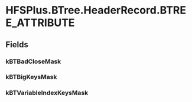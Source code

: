 ﻿


# HFSPlus.BTree.HeaderRecord.BTREE_ATTRIBUTE

## Fields

### kBTBadCloseMask

### kBTBigKeysMask

### kBTVariableIndexKeysMask
